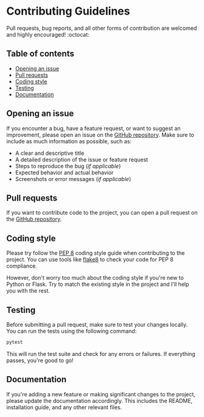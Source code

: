 # Contributing Guidelines

Pull requests, bug reports, and all other forms of contribution are welcomed and highly encouraged! :octocat:

## Table of contents

-   [Opening an issue](#opening-an-issue)
-   [Pull requests](#pull-requests)
-   [Coding style](#coding-style)
-   [Testing](#testing)
-   [Documentation](#documentation)

## Opening an issue

If you encounter a bug, have a feature request, or want to suggest an improvement, please open an issue on the [GitHub repository](https://github.com/dikayx/exifex/issues). Make sure to include as much information as possible, such as:

-   A clear and descriptive title
-   A detailed description of the issue or feature request
-   Steps to reproduce the bug (_if applicable_)
-   Expected behavior and actual behavior
-   Screenshots or error messages (_if applicable_)

## Pull requests

If you want to contribute code to the project, you can open a pull request on the [GitHub repository](https://github.com/dikayx/exifex/pulls).

## Coding style

Please try follow the [PEP 8](https://pep8.org/) coding style guide when contributing to the project. You can use tools like [flake8](https://flake8.pycqa.org/) to check your code for PEP 8 compliance.

However, don't worry too much about the coding style if you're new to Python or Flask. Try to match the existing style in the project and I'll help you with the rest.

## Testing

Before submitting a pull request, make sure to test your changes locally. You can run the tests using the following command:

```bash
pytest
```

This will run the test suite and check for any errors or failures. If everything passes, you're good to go!

## Documentation

If you're adding a new feature or making significant changes to the project, please update the documentation accordingly. This includes the README, installation guide, and any other relevant files.
